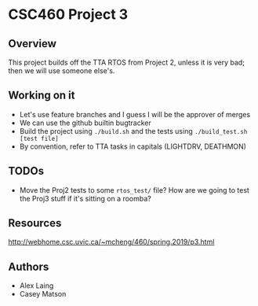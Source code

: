 # CSC460 Project 3

## Overview
This project builds off the TTA RTOS from Project 2, unless it is very bad; then we will use someone else's.

## Working on it
- Let's use feature branches and I guess I will be the approver of merges
- We can use the github builtin bugtracker
- Build the project using `./build.sh` and the tests using `./build_test.sh [test file]`
- By convention, refer to TTA tasks in capitals (LIGHTDRV, DEATHMON)

## TODOs
- Move the Proj2 tests to some `rtos_test/` file? How are we going to test the Proj3 stuff if it's sitting on a roomba?

## Resources
http://webhome.csc.uvic.ca/~mcheng/460/spring.2019/p3.html

## Authors
- Alex Laing
- Casey Matson

